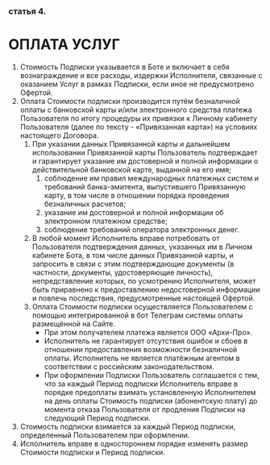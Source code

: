 ### статья 4. 
# ОПЛАТА УСЛУГ

1. Стоимость Подписки указывается в Боте и включает в себя вознаграждение и все расходы, издержки Исполнителя, связанные с оказанием Услуг в рамках Подписки, если иное не предусмотрено Офертой.
2. Оплата Стоимости подписки производится путём безналичной оплаты с банковской карты и/или электронного средства платежа Пользователя по итогу процедуры их привязки к Личному кабинету Пользователя (далее по тексту - «Привязанная карта») на условиях настоящего Договора.
	1. При указании данных Привязанной карты и дальнейшем использовании Привязанной карты Пользователь подтверждает и гарантирует указание им достоверной и полной информации о действительной банковской карте, выданной на его имя;
		1. соблюдение им правил международных платежных систем и требований банка-эмитента, выпустившего Привязанную карту, в том числе в отношении порядка проведения безналичных расчетов;
		1. указание им достоверной и полной информации об электронном платежном средстве;
		1. соблюдение требований оператора электронных денег.
	2. В любой момент Исполнитель вправе потребовать от Пользователя подтверждения данных, указанных им в Личном кабинете Бота, в том числе данных Привязанной карты, и запросить в связи с этим подтверждающие документы (в частности, документы, удостоверяющие личность), непредставление которых, по усмотрению Исполнителя, может быть приравнено к предоставлению недостоверной информации и повлечь последствия, предусмотренные настоящей Офертой. 
	3. Оплата Стоимости подписки осуществляется Пользователем с помощью интегрированной в бот Телеграм системы оплаты размещённой на Сайте. 
		* При этом получателем платежа является ООО «Архи-Про». 
		* Исполнитель не гарантирует отсутствия ошибок и сбоев в отношении предоставления возможности безналичной оплаты. Исполнитель не является платёжным агентом в соответствии с российским законодательством. 
		* При оформлении Подписки Пользователь соглашается с тем, что за каждый Период подписки Исполнитель вправе в порядке предоплаты взимать установленную Исполнителем на день оплаты Стоимость подписки (абонентскую плату) до момента отказа Пользователя от продления Подписки на следующий Период подписки.
3. Стоимость подписки взимается за каждый Период подписки, определенный Пользователем при оформлении.
1. Исполнитель вправе в одностороннем порядке изменять размер Стоимости подписки и Период подписки. 
